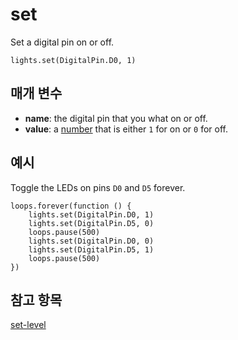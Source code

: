 # set

Set a digital pin on or off.

```sig
lights.set(DigitalPin.D0, 1)
```

## 매개 변수

* **name**: the digital pin that you what on or off.
* **value**: a [number](/types/number) that is either `1` for on or `0` for off.

## 예시

Toggle the LEDs on pins `D0` and `D5` forever.

```blocks
loops.forever(function () {
    lights.set(DigitalPin.D0, 1)
    lights.set(DigitalPin.D5, 0)
    loops.pause(500)
    lights.set(DigitalPin.D0, 0)
    lights.set(DigitalPin.D5, 1)
    loops.pause(500)
})
```

## 참고 항목

[set-level](/reference/lights/set-level)
